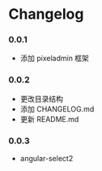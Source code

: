 Changelog
=========

### 0.0.1

* 添加 pixeladmin 框架

### 0.0.2

* 更改目录结构
* 添加 CHANGELOG.md
* 更新 README.md

### 0.0.3
* angular-select2
